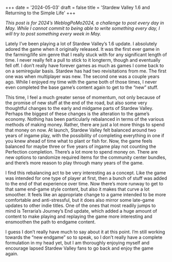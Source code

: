 +++
date = '2024-05-03'
draft = false
title = 'Stardew Valley 1.6 and Returning to the Simple Life'
+++

*This post is for 2024’s WeblogPoMo2024, a challenge to post every day in May. While I cannot commit to being able to write something every day, I will try to post something every week in May.*

Lately I’ve been playing a lot of Stardew Valley’s 1.6 update. I absolutely adored the game when it originally released. It was the first ever game in the farming/life sim genre that I really stuck with for any significant length of time. I never really felt a pull to stick to it longterm, though and eventually fell off. I don’t really have forever games as much as games I come back to on a semiregular basis. Stardew has had two revisitations from me. The first one was when multiplayer was new. The second one was a couple years ago. While I enjoyed my time with the game both of those times, I never even completed the base game’s content again to get to the “new” stuff.

This time, I feel a much greater sense of momentum, not only because of the promise of new stuff at the end of the road, but also some very thoughtful changes to the early and midgame parts of Stardew Valley. Perhaps the biggest of these changes is the alteration to the game’s economy. Nothing has been particularly rebalanced in terms of the various methods of making money. Rather, there are just a lot more things to spend that money on now. At launch, Stardew Valley felt balanced around two years of ingame play, with the possibility of completing everything in one if you knew ahead of time what to plant or fish for. Now, the game feels balanced for maybe three or five years of ingame play not counting the Perfection completion. There’s a lot more to spend money on. There are new options to randomize required items for the community center bundles, and there’s more reason to play through many years of the game.

I find this rebalancing act to be very interesting as a concept. Like the game was intended for one type of player at first, then a bunch of stuff was added to the end of that experience over time. Now there’s more runway to get to that same end-game style content, but also it makes that curve a lot smoother. It feels like an appropriate change to a game intended to be more comfortable and anti-stressful, but it does also mirror some late-game updates to other indie titles. One of the ones that most readily jumps to mind is Terraria’s Journey’s End update, which added a huge amount of content to make playing and replaying the game more interesting and ensmoothen the path to endgame content.

I guess I don’t really have much to say about it at this point. I’m still working towards the “new endgame” so to speak, so I don’t really have a complete formulation in my head yet, but I am thoroughly enjoying myself and encourage lapsed Stardew Valley fans to go back and enjoy the game again.